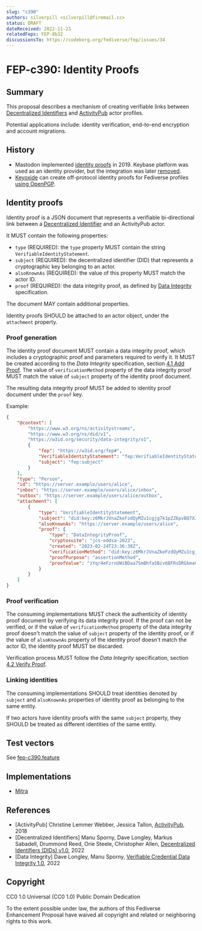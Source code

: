 ```yaml
---
slug: "c390"
authors: silverpill <silverpill@firemail.cc>
status: DRAFT
dateReceived: 2022-11-23
relatedFeps: FEP-8b32
discussionsTo: https://codeberg.org/fediverse/fep/issues/34
---
```

# FEP-c390: Identity Proofs

## Summary

This proposal describes a mechanism of creating verifiable links between [Decentralized Identifiers](https://www.w3.org/TR/did-core/) and [ActivityPub](https://www.w3.org/TR/activitypub/) actor profiles.

Potential applications include: identity verification, end-to-end encryption and account migrations.

## History

- Mastodon implemented [identity proofs](https://github.com/mastodon/mastodon/pull/10414) in 2019. Keybase platform was used as an identity provider, but the integration was later [removed](https://github.com/mastodon/mastodon/pull/17045).
- [Keyoxide](https://keyoxide.org/) can create off-protocol identity proofs for Fediverse profiles [using OpenPGP](https://docs.keyoxide.org/service-providers/activitypub/).

## Identity proofs

Identity proof is a JSON document that represents a verifiable bi-directional link between a [Decentralized Identifier](https://www.w3.org/TR/did-core/) and an ActivityPub actor.

It MUST contain the following properties:

- `type` (REQUIRED): the `type` property MUST contain the string `VerifiableIdentityStatement`.
- `subject` (REQUIRED): the decentralized identifier (DID) that represents a cryptographic key belonging to an actor.
- `alsoKnownAs` (REQUIRED): the value of this property MUST match the actor ID.
- `proof` (REQUIRED): the data integrity proof, as defined by [Data Integrity](https://w3c.github.io/vc-data-integrity/) specification.

The document MAY contain additional properties.

Identity proofs SHOULD be attached to an actor object, under the `attachment` property.

### Proof generation

The identity proof document MUST contain a data integrity proof, which includes a cryptographic proof and parameters required to verify it. It MUST be created according to the *Data Integrity* specification, section [4.1 Add Proof](https://w3c.github.io/vc-data-integrity/#add-proof). The value of `verificationMethod` property of the data integrity proof MUST match the value of `subject` property of the identity proof document.

The resulting data integrity proof MUST be added to identity proof document under the `proof` key.

Example:

```json
{
    "@context": [
        "https://www.w3.org/ns/activitystreams",
        "https://www.w3.org/ns/did/v1",
        "https://w3id.org/security/data-integrity/v1",
        {
            "fep": "https://w3id.org/fep#",
            "VerifiableIdentityStatement": "fep:VerifiableIdentityStatement",
            "subject": "fep:subject"
        }
    ],
    "type": "Person",
    "id": "https://server.example/users/alice",
    "inbox": "https://server.example/users/alice/inbox",
    "outbox": "https://server.example/users/alice/outbox",
    "attachment": [
        {
            "type": "VerifiableIdentityStatement",
            "subject": "did:key:z6MkrJVnaZkeFzdQyMZu1cgjg7k1pZZ6pvBQ7XJPt4swbTQ2",
            "alsoKnownAs": "https://server.example/users/alice",
            "proof": {
                "type": "DataIntegrityProof",
                "cryptosuite": "jcs-eddsa-2022",
                "created": "2023-02-24T23:36:38Z",
                "verificationMethod": "did:key:z6MkrJVnaZkeFzdQyMZu1cgjg7k1pZZ6pvBQ7XJPt4swbTQ2",
                "proofPurpose": "assertionMethod",
                "proofValue": "zYqr4eFzrnUWiBDaa7SmBhfaSBiv6BFRsDRGkmaCJpXArPBspFWNM6NXu77R7JakdzbUdjZihBa28LuWscZxSfRk"
            }
        }
    ]
}
```

### Proof verification

The consuming implementations MUST check the authenticity of identity proof document by verifying its data integrity proof. If the proof can not be verified, or if the value of `verificationMethod` property of the data integrity proof doesn't match the value of `subject` property of the identity proof, or if the value of `alsoKnownAs` property of the identity proof doesn't match the actor ID, the identity proof MUST be discarded.

Verification process MUST follow the *Data Integrity* specification, section [4.2 Verify Proof](https://w3c.github.io/vc-data-integrity/#verify-proof).

### Linking identities

The consuming implementations SHOULD treat identities denoted by `subject` and `alsoKnownAs` properties of identity proof as belonging to the same entity.

If two actors have identity proofs with the same `subject` property, they SHOULD be treated as different identities of the same entity.

## Test vectors

See [fep-c390.feature](./fep-c390.feature)

## Implementations

- [Mitra](https://codeberg.org/silverpill/mitra/src/commit/eb18e475efb71e461cd33c800c86cfe94144f5a3/FEDERATION.md#identity-proofs)

## References

- [ActivityPub] Christine Lemmer Webber, Jessica Tallon, [ActivityPub](https://www.w3.org/TR/activitypub/), 2018
- [Decentralized Identifiers] Manu Sporny, Dave Longley, Markus Sabadell, Drummond Reed, Orie Steele, Christopher Allen, [Decentralized Identifiers (DIDs) v1.0](https://www.w3.org/TR/did-core/), 2022
- [Data Integrity] Dave Longley, Manu Sporny, [Verifiable Credential Data Integrity 1.0](https://w3c.github.io/vc-data-integrity/), 2022

## Copyright

CC0 1.0 Universal (CC0 1.0) Public Domain Dedication

To the extent possible under law, the authors of this Fediverse Enhancement Proposal have waived all copyright and related or neighboring rights to this work.
